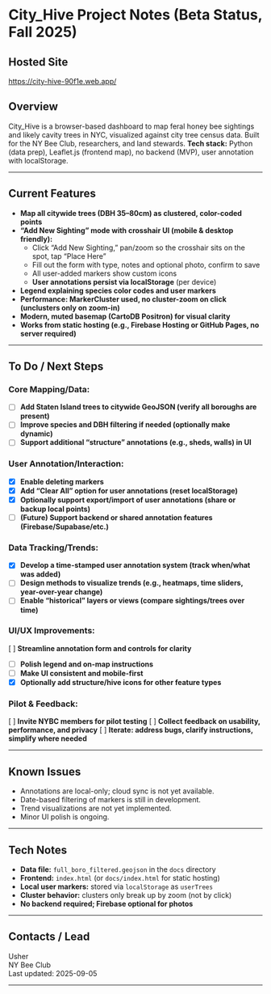 # City_Hive Project Notes (Beta Status, Fall 2025)

## Hosted Site

<https://city-hive-90f1e.web.app/>

## Overview

City_Hive is a browser-based dashboard to map feral honey bee sightings and likely cavity trees in NYC, visualized against city tree census data. Built for the NY Bee Club, researchers, and land stewards.
**Tech stack:** Python (data prep), Leaflet.js (frontend map), no backend (MVP), user annotation with localStorage.

---

## **Current Features**

- **Map all citywide trees (DBH 35–80cm) as clustered, color-coded points**
- **“Add New Sighting” mode with crosshair UI (mobile & desktop friendly):**
  - Click “Add New Sighting,” pan/zoom so the crosshair sits on the spot, tap “Place Here”
  - Fill out the form with type, notes and optional photo, confirm to save
  - All user-added markers show custom icons
  - **User annotations persist via localStorage** (per device)
- **Legend explaining species color codes and user markers**
- **Performance: MarkerCluster used, no cluster-zoom on click (unclusters only on zoom-in)**
- **Modern, muted basemap (CartoDB Positron) for visual clarity**
- **Works from static hosting (e.g., Firebase Hosting or GitHub Pages, no server required)**

---

## **To Do / Next Steps**

### **Core Mapping/Data:**

- [ ] **Add Staten Island trees to citywide GeoJSON (verify all boroughs are present)**
- [ ] **Improve species and DBH filtering if needed (optionally make dynamic)**
- [ ] **Support additional “structure” annotations (e.g., sheds, walls) in UI**

### **User Annotation/Interaction:**
- [X] **Enable deleting markers**
- [X] **Add “Clear All” option for user annotations (reset localStorage)**
- [X] **Optionally support export/import of user annotations (share or backup local points)**
- [ ] **(Future) Support backend or shared annotation features (Firebase/Supabase/etc.)**

### **Data Tracking/Trends:**
- [X] **Develop a time-stamped user annotation system (track when/what was added)**
- [ ] **Design methods to visualize trends (e.g., heatmaps, time sliders, year-over-year change)**
- [ ] **Enable “historical” layers or views (compare sightings/trees over time)**

### **UI/UX Improvements:**
 [ ] **Streamline annotation form and controls for clarity**
- [ ] **Polish legend and on-map instructions**
- [ ] **Make UI consistent and mobile-first**
- [X] **Optionally add structure/hive icons for other feature types**

### **Pilot & Feedback:**
 [ ] **Invite NYBC members for pilot testing**
 [ ] **Collect feedback on usability, performance, and privacy**
 [ ] **Iterate: address bugs, clarify instructions, simplify where needed**

---

## **Known Issues**

- Annotations are local-only; cloud sync is not yet available.
- Date-based filtering of markers is still in development.
- Trend visualizations are not yet implemented.
- Minor UI polish is ongoing.

---

## **Tech Notes**

- **Data file:** `full_boro_filtered.geojson` in the `docs` directory
- **Frontend:** `index.html` (or `docs/index.html` for static hosting)
- **Local user markers:** stored via `localStorage` as `userTrees`
- **Cluster behavior:** clusters only break up by zoom (not by click)
- **No backend required; Firebase optional for photos**

---

## **Contacts / Lead**
Usher  
NY Bee Club  
Last updated: 2025-09-05

---

